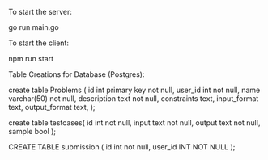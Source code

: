To start the server:

go run main.go

To start the client:

npm run start

Table Creations for Database (Postgres):

create table Problems ( id int primary key not null, user_id int not null, name varchar(50) not null, description text not null, constraints text, input_format text, output_format text, );

create table testcases( id int not null, input text not null, output text not null, sample bool );

CREATE TABLE submission ( id int not null, user_id INT NOT NULL );



